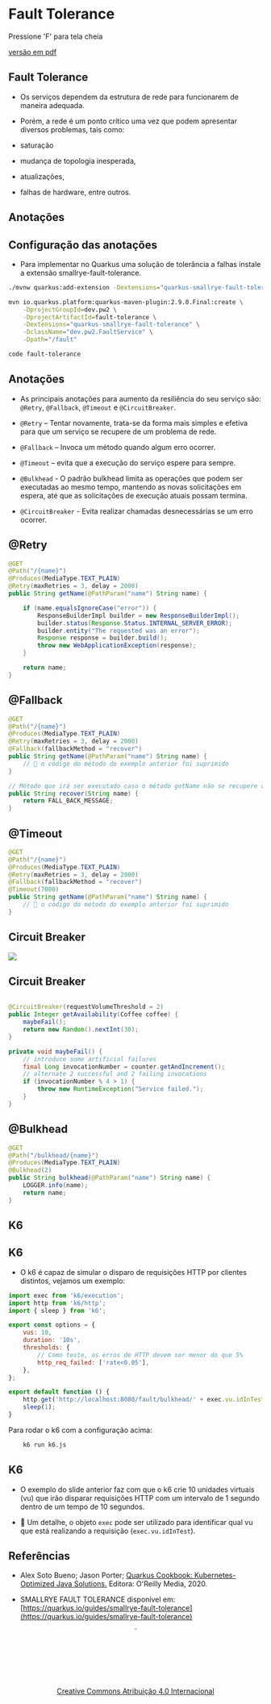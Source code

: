 <!-- .slide: data-background-opacity="0.3" data-background-image="https://pw2.rpmhub.dev/topicos/microservices/slides/img/title.jpg" data-transition="convex" -->
# Fault Tolerance
<!-- .element: style="margin-bottom:100px; font-size: 60px; color:white; font-family: Marker Felt;" -->

Pressione 'F' para tela cheia
<!-- .element: style="margin-bottom:10px; font-size: 15px; color:white" -->

[versão em pdf](?print-pdf)
<!-- .element: style="margin-bottom 25px; font-size: 15px; color:white" -->


<!-- .slide: data-background="#21093D" data-transition="convex" -->
## Fault Tolerance
<!-- .element: style="margin-bottom:50px; font-size: 50px; color:white; font-family: Marker Felt;" -->

* Os serviços dependem da estrutura de rede para funcionarem de maneira adequada.
<!-- .element: style="margin-bottom:50px; font-size: 25px; color:white" -->

* Porém, a rede é um ponto crítico uma vez que podem apresentar diversos problemas, tais como:
<!-- .element: style="margin-bottom:30px; font-size: 25px; color:white" -->

  * saturação
  <!-- .element: style="margin-bottom:30px; font-size: 25px; color:white" -->

  * mudança de topologia inesperada,
  <!-- .element: style="margin-bottom:30px; font-size: 25px; color:white" -->

  * atualizações,
  <!-- .element: style="margin-bottom:30px; font-size: 25px; color:white" -->

  * falhas de hardware, entre outros.
  <!-- .element: style="margin-bottom:30px; font-size: 25px; color:white" -->



<!-- .slide: data-background="#21093D" data-transition="convex" -->
## Anotações
<!-- .element: style="margin-bottom:50px; font-size: 50px; color:white; font-family: Marker Felt;" -->


<!-- .slide: data-background="#21093D" data-transition="convex" -->
## Configuração das anotações
<!-- .element: style="margin-bottom:50px; font-size: 50px; color:white; font-family: Marker Felt;" -->

* Para implementar no Quarkus uma solução de tolerância a falhas instale a extensão smallrye-fault-tolerance.
<!-- .element: style="margin-bottom:50px; font-size: 25px; color:white" -->

```sh
./mvnw quarkus:add-extension -Dextensions="quarkus-smallrye-fault-tolerance"
```
<!-- .element: style="margin-bottom:50px; font-size: 18px; font-family: arial; color:black; background-color: #F2FAF3;" -->

```sh
mvn io.quarkus.platform:quarkus-maven-plugin:2.9.0.Final:create \
    -DprojectGroupId=dev.pw2 \
    -DprojectArtifactId=fault-tolerance \
    -Dextensions="quarkus-smallrye-fault-tolerance" \
    -DclassName="dev.pw2.FaultService" \
    -Dpath="/fault"

code fault-tolerance
```
<!-- .element: style="margin-bottom:50px; font-size: 18px; font-family: arial; color:black; background-color: #F2FAF3;" -->


<!-- .slide: data-background="#21093D" data-transition="convex" -->
## Anotações
<!-- .element: style="margin-bottom:50px; font-size: 50px; color:white; font-family: Marker Felt;" -->

* As principais anotações para aumento da resiliência do seu serviço são: `@Retry`, `@Fallback`, `@Timeout` e `@CircuitBreaker`.
<!-- .element: style="margin-bottom:30px; font-size: 25px; color:white" -->

* `@Retry` – Tentar novamente, trata-se da forma mais simples e efetiva para que um serviço se recupere de um problema de rede.
<!-- .element: style="margin-bottom:30px; font-size: 25px; color:white" -->

* `@Fallback` – Invoca um método quando algum erro ocorrer.
<!-- .element: style="margin-bottom:30px; font-size: 25px; color:white" -->

* `@Timeout` – evita que a execução do serviço espere para sempre.
<!-- .element: style="margin-bottom:30px; font-size: 25px; color:white" -->

* `@Bulkhead` - O padrão bulkhead limita as operações que podem ser executadas ao mesmo tempo, mantendo as novas solicitações em espera, até que as solicitações de execução atuais possam termina.
<!-- .element: style="margin-bottom:30px; font-size: 25px; color:white" -->

* `@CircuitBreaker` - Evita realizar chamadas desnecessárias se um erro ocorrer.
<!-- .element: style="margin-bottom:30px; font-size: 25px; color:white" -->


<!-- .slide: data-background="#21093D" data-transition="convex" -->
## @Retry
<!-- .element: style="margin-bottom:50px; font-size: 50px; color:white; font-family: Marker Felt;" -->

```java
@GET
@Path("/{name}")
@Produces(MediaType.TEXT_PLAIN)
@Retry(maxRetries = 3, delay = 2000)
public String getName(@PathParam("name") String name) {

    if (name.equalsIgnoreCase("error")) {
        ResponseBuilderImpl builder = new ResponseBuilderImpl();
        builder.status(Response.Status.INTERNAL_SERVER_ERROR);
        builder.entity("The requested was an error");
        Response response = builder.build();
        throw new WebApplicationException(response);
    }

    return name;
}
```
<!-- .element: style="margin-bottom:50px; font-size: 18px; font-family: arial; color:black; background-color: #F2FAF3;" -->


<!-- .slide: data-background="#21093D" data-transition="convex" -->
## @Fallback
<!-- .element: style="margin-bottom:50px; font-size: 50px; color:white; font-family: Marker Felt;" -->

```java
@GET
@Path("/{name}")
@Produces(MediaType.TEXT_PLAIN)
@Retry(maxRetries = 3, delay = 2000)
@Fallback(fallbackMethod = "recover")
public String getName(@PathParam("name") String name) {
    // 🚨 o código do método do exemplo anterior foi suprimido
}

// Método que irá ser executado caso o método getName não se recupere da falha
public String recover(String name) {
    return FALL_BACK_MESSAGE;
}
```
<!-- .element: style="margin-bottom:50px; font-size: 18px; font-family: arial; color:black; background-color: #F2FAF3;" -->


<!-- .slide: data-background="#21093D" data-transition="convex" -->
## @Timeout
<!-- .element: style="margin-bottom:50px; font-size: 50px; color:white; font-family: Marker Felt;" -->

```java
@GET
@Path("/{name}")
@Produces(MediaType.TEXT_PLAIN)
@Retry(maxRetries = 3, delay = 2000)
@Fallback(fallbackMethod = "recover")
@Timeout(7000)
public String getName(@PathParam("name") String name) {
    // 🚨 o código do método do exemplo anterior foi suprimido
}
```
<!-- .element: style="margin-bottom:50px; font-size: 18px; font-family: arial; color:black; background-color: #F2FAF3;" -->


<!-- .slide: data-background="#21093D" data-transition="convex" -->
## Circuit Breaker
<!-- .element: style="margin-bottom:50px; font-size: 50px; color:white; font-family: Marker Felt;" -->

<img src="https://smallrye.io/docs/smallrye-fault-tolerance/6.2.6/_images/circuit-breaker-d4de8eed326379e7fdfe50126a827e4a7d0db05a.svg"/>
<!-- .element: style="margin-bottom:50px; font-size: 18px; font-family: arial; color:black; background-color: #F2FAF3;" -->


<!-- .slide: data-background="#21093D" data-transition="convex" -->
## Circuit Breaker
<!-- .element: style="margin-bottom:50px; font-size: 50px; color:white; font-family: Marker Felt;" -->

```java

@CircuitBreaker(requestVolumeThreshold = 2)
public Integer getAvailability(Coffee coffee) {
    maybeFail();
    return new Random().nextInt(30);
}

private void maybeFail() {
    // introduce some artificial failures
    final Long invocationNumber = counter.getAndIncrement();
    // alternate 2 successful and 2 failing invocations
    if (invocationNumber % 4 > 1) {
        throw new RuntimeException("Service failed.");
    }
}

```
<!-- .element: style="margin-bottom:50px; font-size: 18px; font-family: arial; color:black; background-color: #F2FAF3;" -->


<!-- .slide: data-background="#21093D" data-transition="convex" -->
## @Bulkhead
<!-- .element: style="margin-bottom:50px; font-size: 50px; color:white; font-family: Marker Felt;" -->

```java
@GET
@Path("/bulkhead/{name}")
@Produces(MediaType.TEXT_PLAIN)
@Bulkhead(2)
public String bulkhead(@PathParam("name") String name) {
    LOGGER.info(name);
    return name;
}
```
<!-- .element: style="margin-bottom:50px; font-size: 18px; font-family: arial; color:black; background-color: #F2FAF3;" -->



<!-- .slide: data-background="#21093D" data-transition="convex" -->
## K6
<!-- .element: style="margin-bottom:50px; font-size: 50px; color:white; font-family: Marker Felt;" -->


<!-- .slide: data-background="#21093D" data-transition="convex" -->
## K6
<!-- .element: style="margin-bottom:50px; font-size: 50px; color:white; font-family: Marker Felt;" -->

* O k6 é capaz de simular o disparo de requisições HTTP por clientes distintos, vejamos um exemplo:
<!-- .element: style="margin-bottom:10px; font-size: 25px; color:white" -->

```javascript
import exec from 'k6/execution';
import http from 'k6/http';
import { sleep } from 'k6';

export const options = {
    vus: 10,
    duration: '10s',
    thresholds: {
        // Como teste, os erros de HTTP devem ser menor do que 5%
	    http_req_failed: ['rate<0.05'],
	},
};

export default function () {
    http.get('http://localhost:8080/fault/bulkhead/' + exec.vu.idInTest);
    sleep(1);
}
```
<!-- .element: style="margin-bottom:40px; font-size: 14px; font-family: arial; color:black; background-color: #F2FAF3;" -->

Para rodar o k6 com a configuração acima:
<!-- .element: style="margin-bottom:10px; font-size: 25px; color:white" -->

```sh
    k6 run k6.js
```
<!-- .element: style="margin-bottom:50px; font-size: 18px; font-family: arial; color:black; background-color: #F2FAF3;" -->


<!-- .slide: data-background="#21093D" data-transition="convex" -->
## K6
<!-- .element: style="margin-bottom:50px; font-size: 50px; color:white; font-family: Marker Felt;" -->

* O exemplo do slide anterior faz com que o k6 crie 10 unidades virtuais (vu) que irão disparar requisições HTTP com um intervalo de 1 segundo dentro de um tempo de 10 segundos.
<!-- .element: style="margin-bottom:70px; font-size: 25px; color:white" -->

* 🚨 Um detalhe, o objeto `exec` pode ser utilizado para identificar qual vu que está realizando a requisição (`exec.vu.idInTest`).
<!-- .element: style="margin-bottom:50px; font-size: 25px; color:white" -->


<!-- .slide: data-background="#21093D" data-transition="convex" -->
## Referências
<!-- .element: style="margin-bottom:50px; font-size: 50px; color:white; font-family: Marker Felt;" -->

* Alex Soto Bueno; Jason Porter; [Quarkus Cookbook: Kubernetes-Optimized Java Solutions.](https://www.amazon.com.br/gp/product/B08D364VMD/ref=as_li_tl?ie=UTF8&camp=1789&creative=9325&creativeASIN=B08D364VMD&linkCode=as2&tag=rpmhub-20&linkId=2f82a4bb959a1797ec9791e0af68d1af) Editora: O'Reilly Media, 2020.
<!-- .element: style="margin-bottom:50px; font-size: 25px; color:white" -->

* SMALLRYE FAULT TOLERANCE disponível em: [https://quarkus.io/guides/smallrye-fault-tolerance](https://quarkus.io/guides/smallrye-fault-tolerance)
<!-- .element: style="margin-bottom:70px; font-size: 25px; color:white" -->

<center>
<a href="https://rpmhub.dev" target="blanck"><img src="../../../imgs/logo.png" alt="Rodrigo Prestes Machado" width="3%" height="3%" border=0 style="border:0; text-decoration:none; outline:none"></a><br/>
<a rel="license" href="http://creativecommons.org/licenses/by/4.0/">Creative Commons Atribuição 4.0 Internacional</a>
</center>